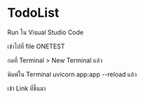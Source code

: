 # TodoList
 
Run ใน Visual Studio Code

เข้าไปที่ file ONETEST

กดที่ Terminal > New Terminal แล้ว

พิมพ์ใน Terminal uvicorn app:app --reload แล้ว

เข้า Link ที่ขึ้นมา